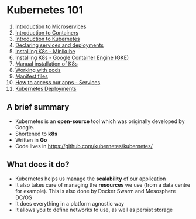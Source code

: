 # Kubernetes 101

1. [Introduction to Microservices](https://github.com/alysanne/kubernetes-notes/blob/master/kubernetes-notes-1.md)
2. [Introduction to Containers](https://github.com/alysanne/kubernetes-notes/blob/master/kubernetes-notes-2.md)
3. [Introduction to Kubernetes](https://github.com/alysanne/kubernetes-notes/blob/master/kubernetes-notes-3.md)
4. [Declaring services and deployments](https://github.com/alysanne/kubernetes-notes/blob/master/kubernetes-notes-4.md)
5. [Installing K8s - Minikube](https://github.com/alysanne/kubernetes-notes/blob/master/kubernetes-notes-5.md)
6. [Installing K8s - Google Container Engine (GKE)](https://github.com/alysanne/kubernetes-notes/blob/master/kubernetes-notes-6.md)
7. [Manual installation of K8s](https://github.com/alysanne/kubernetes-notes/blob/master/kubernetes-notes-7.md)
8. [Working with pods](https://github.com/alysanne/kubernetes-notes/blob/master/kubernetes-notes-8.md)
9. [Manifest files](https://github.com/alysanne/kubernetes-notes/blob/master/kubernetes-notes-9.md)
10. [How to access our apps - Services](https://github.com/alysanne/kubernetes-notes/blob/master/kubernetes-notes-10.md)
11. [Kubernetes Deployments](https://github.com/alysanne/kubernetes-notes/blob/master/kubernetes-notes-11.md)


## A brief summary

- Kubernetes is an __open-source__ tool which was originally developed by Google.
- Shortened to __k8s__
- Written in __Go__
- Code lives in https://github.com/kubernetes/kubernetes/


## What does it do?

- Kubernetes helps us manage the __scalability__ of our application
- It also takes care of managing the __resources__ we use (from a data centre for example). This is also done by Docker Swarm and Mesosphere DC/OS
- It does everything in a platform agnostic way
- It allows you to define networks to use, as well as persist storage
